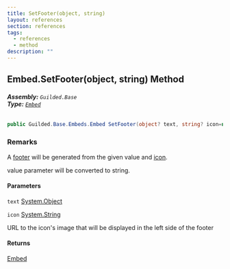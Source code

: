 ```yaml
---
title: SetFooter(object, string)
layout: references
section: references
tags:
  - references
  - method
description: ""
---
```


## Embed.SetFooter(object, string) Method
###### **Assembly:** `Guilded.Base`<br/>**Type:** [`Embed`](Embed 'Guilded.Base.Embeds.Embed')

```csharp
public Guilded.Base.Embeds.Embed SetFooter(object? text, string? icon=null);
```

### Remarks
  
A [footer](EmbedFooter 'Guilded.Base.Embeds.EmbedFooter') will be generated from the given value and [icon](Embed.SetFooter(object,string)#Guilded.Base.Embeds.Embed.SetFooter(object,string).icon 'Guilded.Base.Embeds.Embed.SetFooter(object, string).icon').  
  
value parameter will be converted to string.
#### Parameters

<a name='Guilded.Base.Embeds.Embed.SetFooter(object,string).text'></a>

`text` [System.Object](https://docs.microsoft.com/en-us/dotnet/api/System.Object 'System.Object')

<a name='Guilded.Base.Embeds.Embed.SetFooter(object,string).icon'></a>

`icon` [System.String](https://docs.microsoft.com/en-us/dotnet/api/System.String 'System.String')

URL to the icon's image that will be displayed in the left side of the footer

#### Returns
[Embed](Embed 'Guilded.Base.Embeds.Embed')